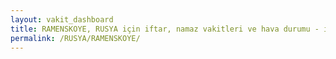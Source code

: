```yaml
---
layout: vakit_dashboard
title: RAMENSKOYE, RUSYA için iftar, namaz vakitleri ve hava durumu - ilçe/eyalet seç
permalink: /RUSYA/RAMENSKOYE/
---
```


<script type="text/javascript">
  var GLOBAL_COUNTRY = 'RUSYA';
  var GLOBAL_CITY = 'RAMENSKOYE';
  var GLOBAL_STATE = '';
  var lat = 72;
  var lon = 21;
</script>
